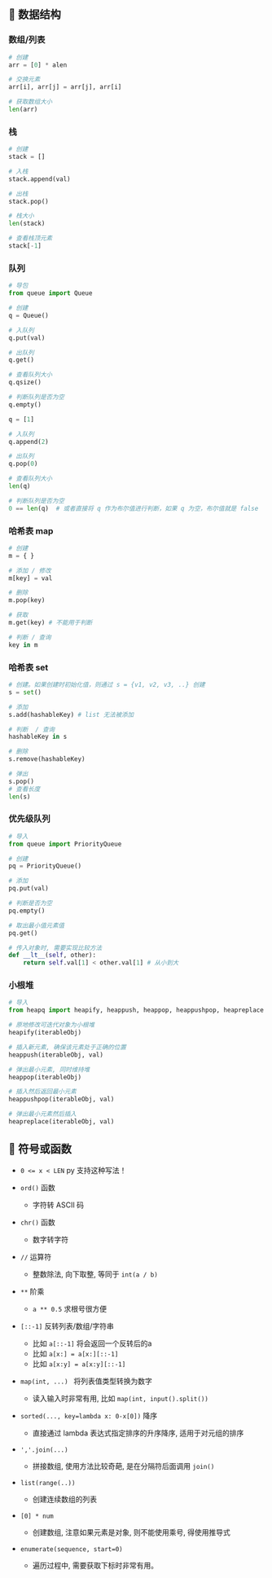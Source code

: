 ## 🍕 数据结构

### 数组/列表
```py
# 创建
arr = [0] * alen

# 交换元素
arr[i], arr[j] = arr[j], arr[i]

# 获取数组大小
len(arr)

```

### 栈
```py
# 创建
stack = []

# 入栈
stack.append(val)

# 出栈
stack.pop()

# 栈大小
len(stack)

# 查看栈顶元素
stack[-1]
```

### 队列
```py
# 导包
from queue import Queue

# 创建
q = Queue()

# 入队列
q.put(val)

# 出队列
q.get()

# 查看队列大小
q.qsize()

# 判断队列是否为空
q.empty()
```

```py
q = [1]

# 入队列
q.append(2)

# 出队列
q.pop(0)

# 查看队列大小
len(q)

# 判断队列是否为空
0 == len(q)  # 或者直接将 q 作为布尔值进行判断，如果 q 为空，布尔值就是 false

```

### 哈希表 map
```py
# 创建
m = { }

# 添加 / 修改
m[key] = val

# 删除
m.pop(key)

# 获取
m.get(key) # 不能用于判断

# 判断 / 查询
key in m
```

### 哈希表 set
```py
# 创建。如果创建时初始化值，则通过 s = {v1, v2, v3, ..} 创建
s = set()

# 添加
s.add(hashableKey) # list 无法被添加

# 判断  / 查询
hashableKey in s

# 删除
s.remove(hashableKey)

# 弹出
s.pop()
# 查看长度
len(s)
```

### 优先级队列
```py
# 导入
from queue import PriorityQueue

# 创建
pq = PriorityQueue()

# 添加
pq.put(val)

# 判断是否为空
pq.empty()

# 取出最小值元素值
pq.get()

# 传入对象时, 需要实现比较方法
def __lt__(self, other):
    return self.val[1] < other.val[1] # 从小到大
```

### 小根堆

``` py
# 导入
from heapq import heapify, heappush, heappop, heappushpop, heapreplace

# 原地修改可迭代对象为小根堆
heapify(iterableObj)

# 插入新元素, 确保该元素处于正确的位置
heappush(iterableObj, val)

# 弹出最小元素, 同时维持堆
heappop(iterableObj)

# 插入然后返回最小元素
heappushpop(iterableObj, val)

# 弹出最小元素然后插入
heapreplace(iterableObj, val)
```

## 🍕 符号或函数

- `0 <= x < LEN` py 支持这种写法！

- `ord()` 函数
    - 字符转 ASCII 码

- `chr()` 函数
    - 数字转字符

- `//` 运算符
    - 整数除法, 向下取整, 等同于 `int(a / b)`

- `**` 阶乘
    - `a ** 0.5` 求根号很方便

- `[::-1]` 反转列表/数组/字符串
    - 比如 `a[::-1]` 将会返回一个反转后的a
    - 比如 `a[x:] = a[x:][::-1]`
    - 比如 `a[x:y] = a[x:y][::-1]`

- `map(int, ...) ` 将列表值类型转换为数字
    - 读入输入时非常有用, 比如 `map(int, input().split())`

- `sorted(..., key=lambda x: 0-x[0])` 降序
    - 直接通过 lambda 表达式指定排序的升序降序, 适用于对元组的排序

- ` ','.join(...) `
    - 拼接数组, 使用方法比较奇葩, 是在分隔符后面调用 `join()`

- `list(range(..))`
    - 创建连续数组的列表

- `[0] * num`
    - 创建数组, 注意如果元素是对象, 则不能使用乘号, 得使用推导式

- `enumerate(sequence, start=0)`
    - 遍历过程中, 需要获取下标时非常有用。